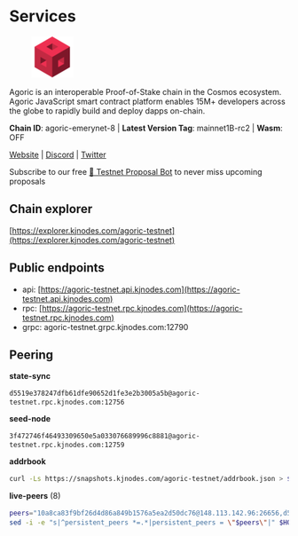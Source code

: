 # Services

<figure><img src="https://raw.githubusercontent.com/kj89/cosmos-images/main/logos/agoric.png" alt=""><figcaption></figcaption></figure>

Agoric is an interoperable Proof-of-Stake chain in the Cosmos ecosystem.  Agoric JavaScript smart contract platform enables 15M+ developers across the  globe to rapidly build and deploy dapps on-chain.

**Chain ID**: agoric-emerynet-8 | **Latest Version Tag**: mainnet1B-rc2 | **Wasm**: OFF

[Website](https://agoric.com) | [Discord](https://discord.com/invite/qDW8DRes4s) | [Twitter](https://twitter.com/agoric)



Subscribe to our free [🤖 Testnet Proposal Bot](https://t.me/kjnodes_testnet_proposal_bot) to never miss upcoming proposals


## Chain explorer
[https://explorer.kjnodes.com/agoric-testnet](https://explorer.kjnodes.com/agoric-testnet)

## Public endpoints

* api: [https://agoric-testnet.api.kjnodes.com](https://agoric-testnet.api.kjnodes.com)
* rpc: [https://agoric-testnet.rpc.kjnodes.com](https://agoric-testnet.rpc.kjnodes.com)
* grpc: agoric-testnet.grpc.kjnodes.com:12790

## Peering

**state-sync**

```text
d5519e378247dfb61dfe90652d1fe3e2b3005a5b@agoric-testnet.rpc.kjnodes.com:12756
```

**seed-node**

```text
3f472746f46493309650e5a033076689996c8881@agoric-testnet.rpc.kjnodes.com:12759
```

**addrbook**
```bash
curl -Ls https://snapshots.kjnodes.com/agoric-testnet/addrbook.json > $HOME/.agoric/config/addrbook.json
```

**live-peers** (8)
```bash
peers="10a8ca83f9bf26d4d86a849b1576a5ea2d50dc76@148.113.142.96:26656,d5519e378247dfb61dfe90652d1fe3e2b3005a5b@65.109.68.190:12756,46e5e0d4b255de82e07634cf098f5ba635c1e609@65.109.23.114:14456,33b1734490b9fbbb18aef821d9e023efe99366bc@84.85.89.213:26656,a5b991654d0723e038d3723b1345b2a288d49146@38.242.156.28:26656,29fc2d357d82d8a58f48bb18a6a26e1bc29f6ea2@206.125.34.196:26656,47cc5b7b5d448845c3c1d4914ffaa804e213129a@65.108.226.183:14456,c3113bf576791a6e966fcb09fcd8773c3e51c57c@54.157.16.225:26656"
sed -i -e "s|^persistent_peers *=.*|persistent_peers = \"$peers\"|" $HOME/.agoric/config/config.toml
```
